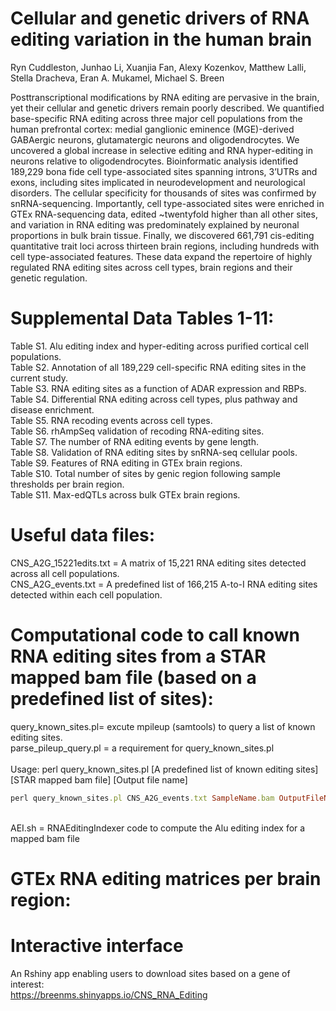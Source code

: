# Cellular and genetic drivers of RNA editing variation in the human brain
Ryn Cuddleston, Junhao Li, Xuanjia Fan, Alexy Kozenkov, Matthew Lalli, Stella Dracheva, Eran A. Mukamel, Michael S. Breen<br />

Posttranscriptional modifications by RNA editing are pervasive in the brain, yet their cellular and genetic drivers remain poorly described. We quantified base-specific RNA editing across three major cell populations from the human prefrontal cortex: medial ganglionic eminence (MGE)-derived GABAergic neurons, glutamatergic neurons and oligodendrocytes. We uncovered a global increase in selective editing and RNA hyper-editing in neurons relative to oligodendrocytes. Bioinformatic analysis identified 189,229 bona fide cell type-associated sites spanning introns, 3’UTRs and exons, including sites implicated in neurodevelopment and neurological disorders. The cellular specificity for thousands of sites was confirmed by snRNA-sequencing. Importantly, cell type-associated sites were enriched in GTEx RNA-sequencing data, edited ~twentyfold higher than all other sites, and variation in RNA editing was predominately explained by neuronal proportions in bulk brain tissue. Finally, we discovered 661,791 cis-editing quantitative trait loci across thirteen brain regions, including hundreds with cell type-associated features. These data expand the repertoire of highly regulated RNA editing sites across cell types, brain regions and their genetic regulation. 

# Supplemental Data Tables 1-11:
Table S1. Alu editing index and hyper-editing across purified cortical cell populations.<br />
Table S2. Annotation of all 189,229 cell-specific RNA editing sites in the current study.<br />
Table S3. RNA editing sites as a function of ADAR expression and RBPs.<br />
Table S4. Differential RNA editing across cell types, plus pathway and disease enrichment.<br />
Table S5. RNA recoding events across cell types.<br />
Table S6. rhAmpSeq validation of recoding RNA-editing sites.<br /> 
Table S7. The number of RNA editing events by gene length.<br /> 
Table S8. Validation of RNA editing sites by snRNA-seq cellular pools.<br /> 
Table S9. Features of RNA editing in GTEx brain regions.<br />
Table S10. Total number of sites by genic region following sample thresholds  per brain region.<br /> 
Table S11. Max-edQTLs across bulk GTEx brain regions.<br /> 

# Useful data files:
CNS_A2G_15221edits.txt = A matrix of 15,221 RNA editing sites detected across all cell populations.<br /> 
CNS_A2G_events.txt = A predefined list of 166,215 A-to-I RNA editing sites detected within each cell population.<br /> 

# Computational code to call known RNA editing sites from a STAR mapped bam file (based on a predefined list of sites):
query_known_sites.pl= excute mpileup (samtools) to query a list of known editing sites.<br />
parse_pileup_query.pl = a requirement for query_known_sites.pl<br />  
Usage: perl query_known_sites.pl [A predefined list of known editing sites] [STAR mapped bam file] [Output file name]
```ruby
perl query_known_sites.pl CNS_A2G_events.txt SampleName.bam OutputFileName.txt
```
<br />  
AEI.sh = RNAEditingIndexer code to compute the Alu editing index for a mapped bam file

# GTEx RNA editing matrices per brain region:


# Interactive interface
An Rshiny app enabling users to download sites based on a gene of interest:<br />
https://breenms.shinyapps.io/CNS_RNA_Editing
